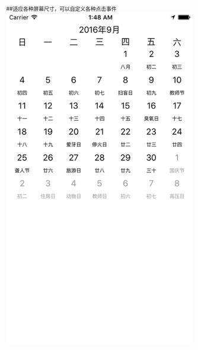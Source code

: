 ##适应各种屏幕尺寸，可以自定义各种点击事件
![image width=320 height=569](https://github.com/hanjt/calendar/blob/master/pic.png)

